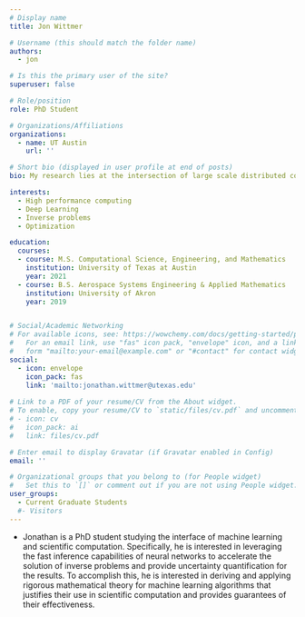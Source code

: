 ```yaml
---
# Display name
title: Jon Wittmer

# Username (this should match the folder name)
authors:
  - jon

# Is this the primary user of the site?
superuser: false

# Role/position
role: PhD Student

# Organizations/Affiliations
organizations:
  - name: UT Austin
    url: ''

# Short bio (displayed in user profile at end of posts)
bio: My research lies at the intersection of large scale distributed computing, deep learning, optimization, and inverse problems. Deep learning has recently been (ab)used to ''solve'' problems in scientific computing that it is fundamentally not well-suited for. Significant progress has been made over the last century to develop both the theory and practice of numerical methods to address challenges in the scientific community. Rather than disregarding the foundation from which the field of scientific computing is built, I seek to augment traditional methods with modern deep learning techniques to address computational challenges facing the scientific community today. In particular, I am interested in mathematically rigorous designs of machine learning systems to solve inverse problems and, when appropriate, using machine learning to replace expensive-to-compute parts of existing algorithms. One guiding principal in my work comes from [Google's remarks on the size and quality of a dataset](https://developers.google.com/machine-learning/data-prep/construct/collect/data-size-quality): "Google has had great success training simple linear regression models on large data sets." With this in mind, I am interested in finding places where machine learning techniques can have the highest impact with low sensitivity to the complexity of the model. I am convinced that in many cases machine learning coupled with robust traditional numerical methods can lead to excellent results, enabling the solution to previously intractable problems. 

interests:
  - High performance computing
  - Deep Learning
  - Inverse problems
  - Optimization

education:
  courses:
  - course: M.S. Computational Science, Engineering, and Mathematics
    institution: University of Texas at Austin
    year: 2021
  - course: B.S. Aerospace Systems Engineering & Applied Mathematics
    institution: University of Akron
    year: 2019


# Social/Academic Networking
# For available icons, see: https://wowchemy.com/docs/getting-started/page-builder/#icons
#   For an email link, use "fas" icon pack, "envelope" icon, and a link in the
#   form "mailto:your-email@example.com" or "#contact" for contact widget.
social:
  - icon: envelope
    icon_pack: fas
    link: 'mailto:jonathan.wittmer@utexas.edu'
  
# Link to a PDF of your resume/CV from the About widget.
# To enable, copy your resume/CV to `static/files/cv.pdf` and uncomment the lines below.
# - icon: cv
#   icon_pack: ai
#   link: files/cv.pdf

# Enter email to display Gravatar (if Gravatar enabled in Config)
email: ''

# Organizational groups that you belong to (for People widget)
#   Set this to `[]` or comment out if you are not using People widget.
user_groups:
  - Current Graduate Students
  #- Visitors
---
```


- Jonathan is a PhD student studying the interface of machine learning and scientific computation. Specifically, he is interested in leveraging the fast inference capabilities of neural networks to accelerate the solution of inverse problems and provide uncertainty quantification for the results. To accomplish this, he is interested in deriving and applying rigorous mathematical theory for machine learning algorithms that justifies their use in scientific computation and provides guarantees of their effectiveness. 
